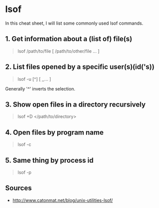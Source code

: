 # lsof

In this cheat sheet, I will list some commonly used lsof commands.


## 1. Get information about a (list of) file(s)

> lsof /path/to/file [ /path/to/other/file ... ]


## 2. List files opened by a specific user(s)(id('s))

> lsof -u [^]<username or uid> [ ,<other username or uid>,... ]

Generally '^' inverts the selection.


## 3. Show open files in a directory recursively

> lsof +D </path/to/directory>


## 4. Open files by program name

> lsof -c <program name>


## 5. Same thing by process id

> lsof -p <pid>


## Sources

  - http://www.catonmat.net/blog/unix-utilities-lsof/
